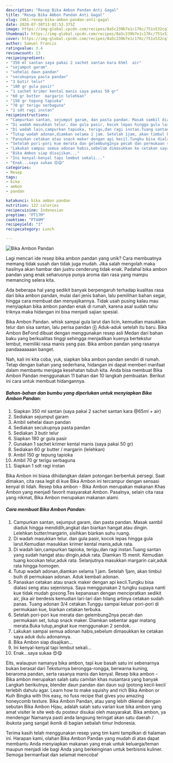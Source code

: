 ```yaml
---
description: "Resep Bika Ambon Pandan Anti Gagal"
title: "Resep Bika Ambon Pandan Anti Gagal"
slug: 2461-resep-bika-ambon-pandan-anti-gagal
date: 2020-07-30T13:02:53.375Z
image: https://img-global.cpcdn.com/recipes/8a5c239b7e1c176c/751x532cq70/bika-ambon-pandan-foto-resep-utama.jpg
thumbnail: https://img-global.cpcdn.com/recipes/8a5c239b7e1c176c/751x532cq70/bika-ambon-pandan-foto-resep-utama.jpg
cover: https://img-global.cpcdn.com/recipes/8a5c239b7e1c176c/751x532cq70/bika-ambon-pandan-foto-resep-utama.jpg
author: Samuel Francis
ratingvalue: 3.4
reviewcount: 13
recipeingredient:
- "350 ml santan saya pakai 2 sachet santan kara 65ml  air"
- "sejumput garam"
- "sehelai daun pandan"
- "secukupnya pasta pandan"
- "3 butir telur"
- "180 gr gula pasir"
- "1 sachet krimer kental manis saya pakai 50 gr"
- "60 gr butter  margarin lelehkan"
- "150 gr tepung tapioka"
- "70 gr terigu serbaguna"
- "1 sdt ragi instan"
recipeinstructions:
- "Campurkan santan, sejumput garam, dan pasta pandan. Masak sambil diaduk hingga mendidih,angkat dan biarkan hangat atau dingin. Lelehkan butter/margarin, sisihkan biarkan suhu ruang."
- "Di wadah masukkan telur. dan gula pasir, kocok lepas hingga gula larut.Kemudian masukkan krimer kental manis,aduk rata."
- "Di wadah lain,campurkan tapioka, terigu,dan ragi instan.Tuang santan yang sudah hangat atau dingin,aduk rata. Diamkan 15 menit. Kemudian tuang kocokan telur,aduk rata. Selanjutnya masukkan margarin cair,aduk rata hingga homogen."
- "Tutup wadah adonan,diamkan selama 1 jam. Setelah 1jam, akan timbul buih di permukaan adonan. Aduk kembali adonan."
- "Panaskan cetakan atau snack maker dengan api kecil.Tungku bisa dialasi seng atau sejenisnya. Saya menggunakan 2 tungku supaya nanti kue tidak mudah gosong.Tes kepanasan dengan mencipratkan sedikit air, jika air berdesis kemudian lari-lari dan hilang artinya cetakan sudah panas. Tuang adonan 3/4 cetakan.Tunggu sampai keluar pori-pori di permukaan kue, biarkan cetakan terbuka."
- "Setelah pori-pori kue merata dan gelembung2nya pecah dan permukaan set, tutup snack maker. Diamkan sebentar agar matang merata.Buka tutup,angkat kue menggunakan 2 sendok."
- "Lakukan sampai semua adonan habis,sebelum dimasukkan ke cetakan saya aduk dulu adonannya."
- "Bika Ambon siap disajikan..."
- "Ini kenyal-kenyal tapi lembut sekali..."
- "Enak...saya sukaa 😍😋"
categories:
- Resep
tags:
- bika
- ambon
- pandan

katakunci: bika ambon pandan 
nutrition: 122 calories
recipecuisine: Indonesian
preptime: "PT17M"
cooktime: "PT40M"
recipeyield: "3"
recipecategory: Lunch

---
```



![Bika Ambon Pandan](https://img-global.cpcdn.com/recipes/8a5c239b7e1c176c/751x532cq70/bika-ambon-pandan-foto-resep-utama.jpg)

Lagi mencari ide resep bika ambon pandan yang unik? Cara membuatnya memang tidak susah dan tidak juga mudah. Jika salah mengolah maka hasilnya akan hambar dan justru cenderung tidak enak. Padahal bika ambon pandan yang enak seharusnya punya aroma dan rasa yang mampu memancing selera kita.

Ada beberapa hal yang sedikit banyak berpengaruh terhadap kualitas rasa dari bika ambon pandan, mulai dari jenis bahan, lalu pemilihan bahan segar, hingga cara membuat dan menyajikannya. Tidak usah pusing kalau mau menyiapkan bika ambon pandan enak di rumah, karena asal sudah tahu triknya maka hidangan ini bisa menjadi sajian spesial.

Bika Ambon Pandan. whisk sampai gula larut dan licin, kemudian masukkan telur dan sisa santan, lalu perisa pandan ⓸ Aduk-aduk setelah itu baru. Bika Ambon BeFond dibuat dengan menggunakan resep asli Medan dari bahan baku yang berkualitas tinggi sehingga menjadikan kuenya bertekstur lembut, memiliki rasa manis yang pas. Bika ambon pandan yang rasanya pandaaaaaaan banget.


Nah, kali ini kita coba, yuk, siapkan bika ambon pandan sendiri di rumah. Tetap dengan bahan yang sederhana, hidangan ini dapat memberi manfaat dalam membantu menjaga kesehatan tubuh kita. Anda bisa membuat Bika Ambon Pandan menggunakan 11 bahan dan 10 langkah pembuatan. Berikut ini cara untuk membuat hidangannya.

<!--inarticleads1-->

##### Bahan-bahan dan bumbu yang diperlukan untuk menyiapkan Bika Ambon Pandan:

1. Siapkan 350 ml santan (saya pakai 2 sachet santan kara @65ml + air)
1. Sediakan sejumput garam
1. Ambil sehelai daun pandan
1. Sediakan secukupnya pasta pandan
1. Sediakan 3 butir telur
1. Siapkan 180 gr gula pasir
1. Gunakan 1 sachet krimer kental manis (saya pakai 50 gr)
1. Sediakan 60 gr butter / margarin (lelehkan)
1. Ambil 150 gr tepung tapioka
1. Ambil 70 gr terigu serbaguna
1. Siapkan 1 sdt ragi instan


Bika Ambon ini biasa dihidangkan dalam potongan berbentuk persegi. Saat dimakan, cita rasa legit di kue Bika Ambon ini tercampur dengan sensasi kenyal di lidah. Resep bika ambon - Bika Ambon merupakan makanan Khas Ambon yang menjadi favorit masyarakat Ambon. Pasalnya, selain cita rasa yang nikmat, Bika Ambon merupakan makanan alami. 

<!--inarticleads2-->

##### Cara membuat Bika Ambon Pandan:

1. Campurkan santan, sejumput garam, dan pasta pandan. Masak sambil diaduk hingga mendidih,angkat dan biarkan hangat atau dingin. Lelehkan butter/margarin, sisihkan biarkan suhu ruang.
1. Di wadah masukkan telur. dan gula pasir, kocok lepas hingga gula larut.Kemudian masukkan krimer kental manis,aduk rata.
1. Di wadah lain,campurkan tapioka, terigu,dan ragi instan.Tuang santan yang sudah hangat atau dingin,aduk rata. Diamkan 15 menit. Kemudian tuang kocokan telur,aduk rata. Selanjutnya masukkan margarin cair,aduk rata hingga homogen.
1. Tutup wadah adonan,diamkan selama 1 jam. Setelah 1jam, akan timbul buih di permukaan adonan. Aduk kembali adonan.
1. Panaskan cetakan atau snack maker dengan api kecil.Tungku bisa dialasi seng atau sejenisnya. Saya menggunakan 2 tungku supaya nanti kue tidak mudah gosong.Tes kepanasan dengan mencipratkan sedikit air, jika air berdesis kemudian lari-lari dan hilang artinya cetakan sudah panas. Tuang adonan 3/4 cetakan.Tunggu sampai keluar pori-pori di permukaan kue, biarkan cetakan terbuka.
1. Setelah pori-pori kue merata dan gelembung2nya pecah dan permukaan set, tutup snack maker. Diamkan sebentar agar matang merata.Buka tutup,angkat kue menggunakan 2 sendok.
1. Lakukan sampai semua adonan habis,sebelum dimasukkan ke cetakan saya aduk dulu adonannya.
1. Bika Ambon siap disajikan...
1. Ini kenyal-kenyal tapi lembut sekali...
1. Enak...saya sukaa 😍😋


Eits, walaupun namanya bika ambon, tapi kue basah satu ini sebenarnya bukan berasal dari Teksturnya berongga-rongga, berwarna kuning, beraroma pandan, serta rasanya manis dan kenyal. Resep bika ambon - Bika ambon merupakan salah satu camilan khas nusantara yang banyak Langkah berikutnya, blender daun pandan dan daun suji (potong kecil-kecil terlebih dahulu agar. Learn how to make squishy and rich Bika Ambon or Kuih Bingka with this easy, no fuss recipe that gives you amazing honeycomb texture. Bika Ambon Pandan, atau yang lebih dikenal dengan sebutan Bika Ambon Hijau, adalah salah satu varian kue bika ambon yang amat visiter le site web du posteur disukai oleh masyarakat. Bika ambon, ya mendengar Namanya pasti anda langsung teringat akan satu daerah / ibukota yang sangat ikonik di bagian sebalah timur Indonesia. 

Terima kasih telah menggunakan resep yang tim kami tampilkan di halaman ini. Harapan kami, olahan Bika Ambon Pandan yang mudah di atas dapat membantu Anda menyiapkan makanan yang enak untuk keluarga/teman maupun menjadi ide bagi Anda yang berkeinginan untuk berbisnis kuliner. Semoga bermanfaat dan selamat mencoba!
